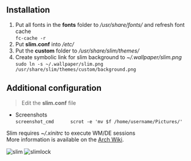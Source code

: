 ## Installation
1. Put all fonts in the **fonts** folder to */usr/share/fonts/* and refresh font cache \
   `fc-cache -r`
2. Put **slim.conf** into */etc/*
3. Put the **custom** folder to */usr/share/slim/themes/*
4. Create symbolic link for slim background to *~/.wallpaper/slim.png* \
   `sudo ln -s ~/.wallpaper/slim.png /usr/share/slim/themes/custom/background.png`

## Additional configuration
> Edit the **slim.conf** file
- Screenshots \
  `screenshot_cmd      scrot -e 'mv $f /home/username/Pictures/'`
  
Slim requires *~/.xinitrc* to execute WM/DE sessions \
More information is available on the [Arch Wiki](https://wiki.archlinux.org/index.php/SLiM).

<img src="https://i.ibb.co/XDmrFDQ/slim.png" alt="slim" align="center">
<img src="https://i.ibb.co/jR60wvP/slimlock.png" alt="slimlock" align="center">



